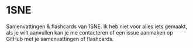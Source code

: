 # 1SNE

Samenvattingen & flashcards van 1SNE. Ik heb niet voor alles iets gemaakt, als je wilt aanvullen kan je me contacteren
of een issue aanmaken op GitHub met je samenvattingen of flashcards.